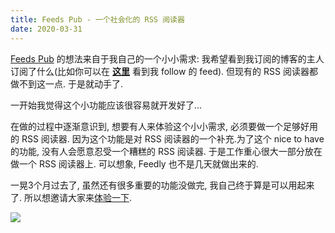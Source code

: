 ```yaml
---
title: Feeds Pub - 一个社会化的 RSS 阅读器
date: 2020-03-31
---
```


[Feeds Pub](https://feeds.pub) 的想法来自于我自己的一个小小需求: 我希望看到我订阅的博客的主人订阅了什么(比如你可以在 [**这里**](https://feeds.pub/timqian) 看到我 follow 的 feed). 但现有的 RSS 阅读器都做不到这一点. 于是就动手了.

一开始我觉得这个小功能应该很容易就开发好了...

在做的过程中逐渐意识到, 想要有人来体验这个小小需求, 必须要做一个足够好用的 RSS 阅读器. 因为这个功能是对 RSS 阅读器的一个补充.为了这个 nice to have 的功能, 没有人会愿意忍受一个糟糕的 RSS 阅读器. 于是工作重心很大一部分放在做一个 RSS 阅读器上. 可以想象, Feedly 也不是几天就做出来的.

一晃3个月过去了, 虽然还有很多重要的功能没做完, 我自己终于算是可以用起来了. 所以想邀请大家来[体验一下](https://feeds.pub).

[![](https://timqian-imgs.s3.ap-southeast-1.amazonaws.com/2020-03-Group%202.png)](https://feeds.pub)